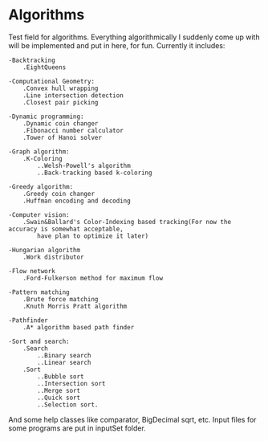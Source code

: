 # Algorithms
Test field for algorithms. Everything algorithmically I suddenly come up with will be implemented and put in here, for fun.
Currently it includes:

    -Backtracking
        .EightQueens
        
    -Computational Geometry:
        .Convex hull wrapping
        .Line intersection detection
        .Closest pair picking
        
    -Dynamic programming:
        .Dynamic coin changer
        .Fibonacci number calculator
        .Tower of Hanoi solver
    
    -Graph algorithm:
        .K-Coloring
            ..Welsh-Powell's algorithm
            ..Back-tracking based k-coloring
    
    -Greedy algorithm:
        .Greedy coin changer
        .Huffman encoding and decoding
    
    -Computer vision:
        .Swain&Ballard's Color-Indexing based tracking(For now the accuracy is somewhat acceptable, 
            have plan to optimize it later)
    
    -Hungarian algorithm
        .Work distributor
    
    -Flow network
        .Ford-Fulkerson method for maximum flow
        
    -Pattern matching
        .Brute force matching
        .Knuth Morris Pratt algorithm
    
    -Pathfinder
        .A* algorithm based path finder
    
    -Sort and search:
        .Search
            ..Binary search
            ..Linear search
        .Sort
            ..Bubble sort
            ..Intersection sort
            ..Merge sort
            ..Quick sort
            ..Selection sort.
           
And some help classes like comparator, BigDecimal sqrt, etc. 
Input files for some programs are put in inputSet folder.
